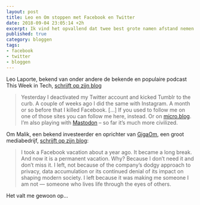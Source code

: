 ```yaml
---
layout: post
title: Leo en Om stoppen met Facebook en Twitter
date: 2018-09-04 23:05:14 +2h
excerpt: Ik vind het opvallend dat twee best grote namen afstand nemen van grote netwerken.
published: true
category: bloggen
tags:
- facebook
- twitter
- bloggen
---
```

Leo Laporte, bekend van onder andere de bekende en populaire podcast This Week in Tech, [schrijft op zijn blog](https://leolaporte.com/2018/08/29/bye-bye-birdie/)

>Yesterday I deactivated my Twitter account and kicked Tumblr to the curb. A couple of weeks ago I did the same with Instagram. A month or so before that I killed Facebook. [...]
>If you used to follow me on one of those sites you can follow me here, instead. Or on [micro.blog](https://leo.micro.blog/). I’m also playing with [Mastodon](https://mastodon.social/@leolaporte) – so far it’s much more civilized.

Om Malik, een bekend investeerder en oprichter van [GigaOm](https://gigaom.com/), een groot mediabedrijf, [schrijft op zijn blog](https://om.co/2018/09/01/the-long-goodbye-to-facebook/):

>I took a Facebook vacation about a year ago. It became a long break. And now it is a permanent vacation. Why? Because I don’t need it and don’t miss it. I left, not because of the company’s dodgy approach to privacy, data accumulation or its continued denial of its impact on shaping modern society. I left because it was making me someone I am not — someone who lives life through the eyes of others. 

Het valt me gewoon op...